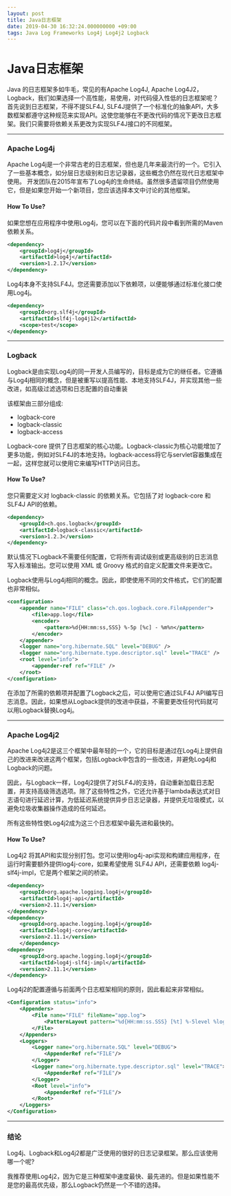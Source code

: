 ```yaml
---
layout: post
title: Java日志框架
date: 2019-04-30 16:32:24.000000000 +09:00
tags: Java Log Frameworks Log4j Log4j2 Logback
---
```

# Java日志框架

Java 的日志框架多如牛毛，常见的有Apache Log4J, Apache Log4J2，Logback，我们如果选择一个高性能，易使用，对代码侵入性低的日志框架呢？
首先说到日志框架，不得不提SLF4J, SLF4J提供了一个标准化的抽象API，大多数框架都遵守这种规范来实现API。这使您能够在不更改代码的情况下更改日志框架。我们只需要将依赖关系更改为实现SLF4J接口的不同框架。

* * *

### Apache Log4j

Apache Log4j是一个非常古老的日志框架，但也是几年来最流行的一个。它引入了一些基本概念，如分层日志级别和日志记录器，这些概念仍然在现代日志框架中使用。
开发团队在2015年宣布了Log4j的生命终结。虽然很多遗留项目仍然使用它，但是如果您开始一个新项目，您应该选择本文中讨论的其他框架。
#### How To Use?
如果您想在应用程序中使用Log4j，您可以在下面的代码片段中看到所需的Maven依赖关系。

```xml
<dependency> 
    <groupId>log4j</groupId> 
    <artifactId>log4j</artifactId> 
    <version>1.2.17</version> 
</dependency>
```
Log4j本身不支持SLF4J。您还需要添加以下依赖项，以便能够通过标准化接口使用Log4j。

```xml
<dependency> 
    <groupId>org.slf4j</groupId> 
    <artifactId>slf4j-log4j12</artifactId> 
    <scope>test</scope> 
</dependency>
```
* * *

### Logback

Logback是由实现Log4j的同一开发人员编写的，目标是成为它的继任者。它遵循与Log4j相同的概念，但是被重写以提高性能、本地支持SLF4J，并实现其他一些改进，如高级过滤选项和日志配置的自动重装

该框架由三部分组成:

* logback-core
* logback-classic
* logback-access

Logback-core 提供了日志框架的核心功能。Logback-classic为核心功能增加了更多功能，例如对SLF4J的本地支持。logback-access将它与servlet容器集成在一起，这样您就可以使用它来编写HTTP访问日志。

#### How To Use?

您只需要定义对 logback-classic 的依赖关系。它包括了对 logback-core 和 SLF4J API的依赖。

```xml
<dependency> 
    <groupId>ch.qos.logback</groupId> 
    <artifactId>logback-classic</artifactId> 
    <version>1.2.3</version> 
</dependency>
```

默认情况下Logback不需要任何配置，它将所有调试级别或更高级别的日志消息写入标准输出。您可以使用 XML 或 Groovy 格式的自定义配置文件来更改它。

Logback使用与Log4j相同的概念。因此，即使使用不同的文件格式，它们的配置也非常相似。

```xml
<configuration> 
    <appender name="FILE" class="ch.qos.logback.core.FileAppender"> 
        <file>app.log</file> 
        <encoder> 
            <pattern>%d{HH:mm:ss,SSS} %-5p [%c] - %m%n</pattern> 
        </encoder> 
    </appender> 
    <logger name="org.hibernate.SQL" level="DEBUG" /> 
    <logger name="org.hibernate.type.descriptor.sql" level="TRACE" /> 
    <root level="info"> 
        <appender-ref ref="FILE" /> 
    </root> 
</configuration>
```
在添加了所需的依赖项并配置了Logback之后，可以使用它通过SLF4J API编写日志消息。因此，如果想从Logback提供的改进中获益，不需要更改任何代码就可以用Logback替换Log4j。

* * *
### Apache Log4j2

Apache Log4j2是这三个框架中最年轻的一个，它的目标是通过在Log4j上提供自己的改进来改进这两个框架，包括Logback中包含的一些改进，并避免Log4j和Logback的问题。

因此，与Logback一样，Log4j2提供了对SLF4J的支持，自动重新加载日志配置，并支持高级筛选选项。除了这些特性之外，它还允许基于lambda表达式对日志语句进行延迟计算，为低延迟系统提供异步日志记录器，并提供无垃圾模式，以避免垃圾收集器操作造成的任何延迟。

所有这些特性使Log4j2成为这三个日志框架中最先进和最快的。
#### How To Use?

Log4j2 将其API和实现分别打包。您可以使用log4j-api实现和构建应用程序，在运行时需要额外提供log4j-core，如果希望使用 SLF4J API，还需要依赖 log4j-slf4j-impl，它是两个框架之间的桥梁。

```xml
<dependency> 
    <groupId>org.apache.logging.log4j</groupId> 
    <artifactId>log4j-api</artifactId> 
    <version>2.11.1</version> 
</dependency> 
<dependency> 
    <groupId>org.apache.logging.log4j</groupId> 
    <artifactId>log4j-core</artifactId> 
    <version>2.11.1</version> 
    </dependency> 
<dependency> 
    <groupId>org.apache.logging.log4j</groupId> 
    <artifactId>log4j-slf4j-impl</artifactId> 
    <version>2.11.1</version> 
</dependency>
```
Log4j2的配置遵循与前面两个日志框架相同的原则，因此看起来非常相似。
```xml
<Configuration status="info"> 
    <Appenders> 
        <File name="FILE" fileName="app.log"> 
            <PatternLayout pattern="%d{HH:mm:ss.SSS} [%t] %-5level %logger{36} - %msg%n"/> 
        </File> 
    </Appenders> 
    <Loggers> 
        <Logger name="org.hibernate.SQL" level="DEBUG"> 
            <AppenderRef ref="FILE"/> 
        </Logger> 
        <Logger name="org.hibernate.type.descriptor.sql" level="TRACE"> 
            <AppenderRef ref="FILE"/> 
        </Logger> 
        <Root level="info"> 
            <AppenderRef ref="FILE"/> 
        </Root> 
    </Loggers> 
</Configuration>
```
* * *

### 结论

Log4j、Logback和Log4j2都是广泛使用的很好的日志记录框架。那么应该使用哪一个呢?

我推荐使用Log4j2，因为它是三种框架中速度最快、最先进的。但是如果性能不是您的最高优先级，那么Logback仍然是一个不错的选择。

